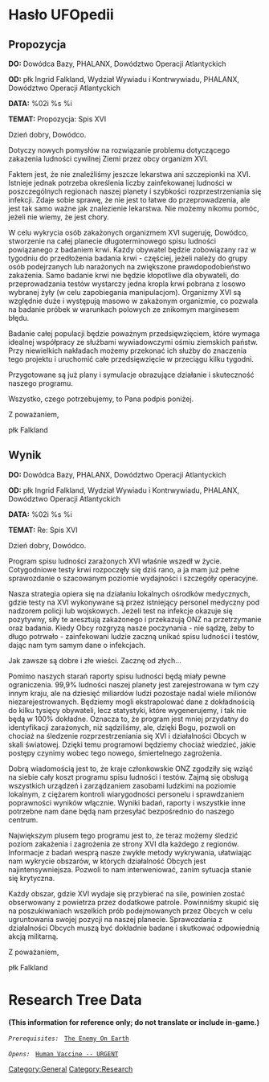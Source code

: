 # Hasło UFOpedii

## Propozycja

**DO:** Dowódca Bazy, PHALANX, Dowództwo Operacji Atlantyckich

**OD:** płk Ingrid Falkland, Wydział Wywiadu i Kontrwywiadu, PHALANX,
Dowództwo Operacji Atlantyckich

**DATA:** %02i %s %i

**TEMAT:** Propozycja: Spis XVI

Dzień dobry, Dowódco.

Dotyczy nowych pomysłów na rozwiązanie problemu dotyczącego zakażenia
ludności cywilnej Ziemi przez obcy organizm XVI.

Faktem jest, że nie znaleźliśmy jeszcze lekarstwa ani szczepionki na
XVI. Istnieje jednak potrzeba określenia liczby zainfekowanej ludności w
poszczególnych regionach naszej planety i szybkości rozprzestrzeniania
się infekcji. Zdaje sobie sprawę, że nie jest to łatwe do
przeprowadzenia, ale jest tak samo ważne jak znalezienie lekarstwa. Nie
możemy nikomu pomóc, jeżeli nie wiemy, że jest chory.

W celu wykrycia osób zakażonych organizmem XVI sugeruję, Dowódco,
stworzenie na całej planecie długoterminowego spisu ludności powiązanego
z badaniem krwi. Każdy obywatel będzie zobowiązany raz w tygodniu do
przedłożenia badania krwi - częściej, jeżeli należy do grupy osób
podejrzanych lub narażonych na zwiększone prawdopodobieństwo zakażenia.
Samo badanie krwi nie będzie kłopotliwe dla obywateli, do
przeprowadzania testów wystarczy jedna kropla krwi pobrana z losowo
wybranej żyły (w celu zapobiegania manipulacjom). Organizmy XVI są
względnie duże i występują masowo w zakażonym organizmie, co pozwala na
badanie próbek w warunkach polowych ze znikomym marginesem błędu.

Badanie całej populacji będzie poważnym przedsięwzięciem, które wymaga
idealnej współpracy ze służbami wywiadowczymi ośmiu ziemskich państw.
Przy niewielkich nakładach możemy przekonać ich służby do znaczenia tego
projektu i uruchomić całe przedsięwzięcie w przeciągu kilku tygodni.

Przygotowane są już plany i symulacje obrazujące działanie i skuteczność
naszego programu.

Wszystko, czego potrzebujemy, to Pana podpis poniżej.

Z poważaniem,

płk Falkland

## Wynik

**DO:** Dowódca Bazy, PHALANX, Dowództwo Operacji Atlantyckich

**OD:** płk Ingrid Falkland, Wydział Wywiadu i Kontrwywiadu, PHALANX,
Dowództwo Operacji Atlantyckich

**DATA:** %02i %s %i

**TEMAT:** Re: Spis XVI

Dzień dobry, Dowódco.

Program spisu ludności zarażonych XVI właśnie wszedł w życie.
Cotygodniowe testy krwi rozpoczęły się dziś rano, a ja mam już pełne
sprawozdanie o szacowanym poziomie wydajności i szczegóły operacyjne.

Nasza strategia opiera się na działaniu lokalnych ośrodków medycznych,
gdzie testy na XVI wykonywane są przez istniejący personel medyczny pod
nadzorem policji lub wojskowych. Jeżeli test na infekcje okazuje się
pozytywny, siły te aresztują zakażonego i przekazują ONZ na
przetrzymanie oraz badania. Kiedy Obcy rozgryzą nasze poczynania - nie
sądzę, żeby to długo potrwało - zainfekowani ludzie zaczną unikać spisu
ludności i testów, dając nam tym samym dane o infekcjach.

Jak zawsze są dobre i złe wieści. Zacznę od złych...

Pomimo naszych starań raporty spisu ludności będą miały pewne
ograniczenia. 99,9% ludności naszej planety jest zarejestrowana w tym
czy innym kraju, ale na dziesięć miliardów ludzi pozostaje nadal wiele
milionów niezarejestrowanych. Będziemy mogli ekstrapolować dane z
dokładnością do kilku tysięcy obywateli, lecz statystyki, które
wygenerujemy, i tak nie będą w 100% dokładne. Oznacza to, że program
jest mniej przydatny do identyfikacji zarażonych, niż sądziliśmy, ale,
dzięki Bogu, pozwoli on chociaż na śledzenie rozprzestrzeniania się XVI
i działalności Obcych w skali światowej. Dzięki temu programowi będziemy
chociaż wiedzieć, jakie postępy czynimy wobec tego nowego, śmiertelnego
zagrożenia.

Dobrą wiadomością jest to, że kraje członkowskie ONZ zgodziły się wziąć
na siebie cały koszt programu spisu ludności i testów. Zajmą się obsługą
wszystkich urządzeń i zarządzaniem zasobami ludzkimi na poziomie
lokalnym, z ciężarem kontroli wiarygodności personelu i sprawdzaniem
poprawności wyników włącznie. Wyniki badań, raporty i wszystkie inne
potrzebne nam dane będą nam przesyłać bezpośrednio do naszego centrum.

Największym plusem tego programu jest to, że teraz możemy śledzić poziom
zakażenia i zagrożenia ze strony XVI dla każdego z regionów. Informacje
z badań wesprą nasze zwykłe metody wykrywania, ułatwiając nam wykrycie
obszarów, w których działalność Obcych jest najintensywniejsza. Pozwoli
to nam interweniować, zanim sytuacja stanie się krytyczna.

Każdy obszar, gdzie XVI wydaje się przybierać na sile, powinien zostać
obserwowany z powietrza przez dodatkowe patrole. Powinniśmy skupić się
na poszukiwaniach wszelkich prób podejmowanych przez Obcych w celu
ugruntowania swojej pozycji na naszej planecie. Sprawozdania z
działalności Obcych muszą być dokładnie badane i skutkować odpowiednią
akcją militarną.

Z poważaniem,

płk Falkland

# Research Tree Data

**(This information for reference only; do not translate or include
in-game.)**

*`Prerequisites:`*
` `[`The Enemy On Earth`](Aliens/The_Enemy_On_Earth "wikilink")

*`Opens:`*
` `[`Human Vaccine -- URGENT`](Research/Human_Vaccine_--_URGENT "wikilink")
` `

[Category:General](Category:General "wikilink")
[Category:Research](Category:Research "wikilink")